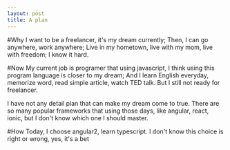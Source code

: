 ```yaml
---
layout: post
title: A plan
---
```

#Why
I want to be a freelancer, it's my dream currently;
Then, I can go anywhere, work anywhere;
Live in my hometown, live with my mom, live with freedom;
I know it hard.

#Now
My current job is programer that using javascript, I think using this program language is closer to my dream;
And I learn English everyday, memorize word, read simple article, watch TED talk.
But I still not ready for freelancer.

I have not any detail plan that can make my dream come to true.
There are so many popular frameworks that using those days, like angular, react, ionic, 
but I don't know which one I should master.

#How
Today, I choose angular2, learn typescript.
I don't know this choice is right or wrong, yes, it's a bet